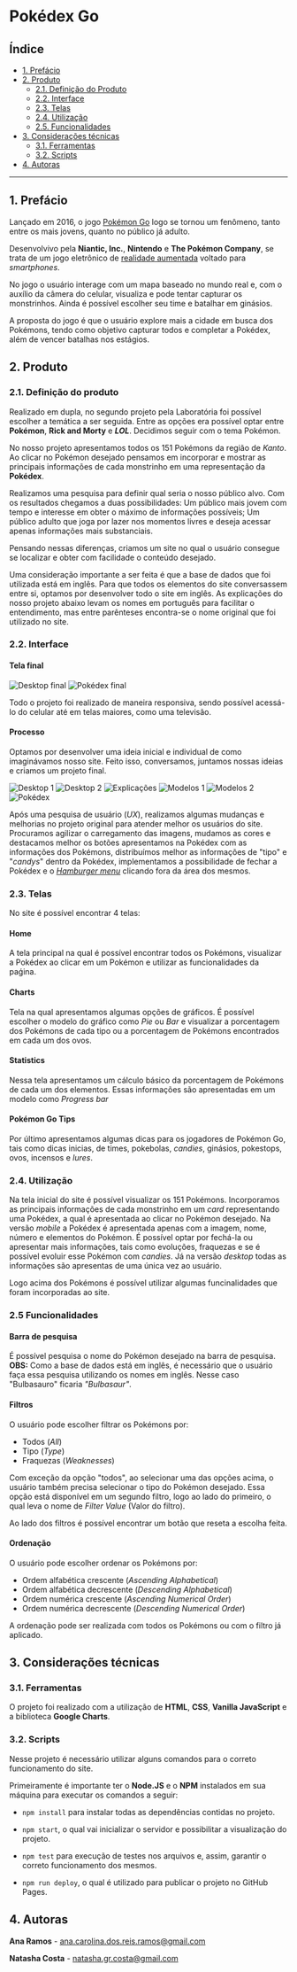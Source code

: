 # Pokédex Go

## Índice

* [1. Prefácio](#1-prefácio)
* [2. Produto](#2-produto)
  * [2.1. Definição do Produto](#21-definição-do-produto)
  * [2.2. Interface](#22-interface)
  * [2.3. Telas](#23-telas)
  * [2.4. Utilização](#24-utilização)
  * [2.5. Funcionalidades](#25-funcionalidades)
* [3. Considerações técnicas](#3-considerações-técnicas)
  * [3.1. Ferramentas](#31-ferramentas)
  * [3.2. Scripts](#32-scripts)
* [4. Autoras](#4-autoras)

***

## 1. Prefácio

Lançado em 2016, o jogo [Pokémon Go](https://pokemongolive.com/en/) logo se tornou um fenômeno, tanto entre os mais jovens, quanto no público já adulto.

Desenvolvivo pela **Niantic, Inc.**, **Nintendo** e **The Pokémon Company**, se trata de um jogo eletrônico de [realidade aumentada](https://pt.wikipedia.org/wiki/Realidade_aumentada) voltado para _smartphones_.

No jogo o usuário interage com um mapa baseado no mundo real e, com o auxílio da câmera do celular, visualiza e pode tentar capturar os monstrinhos. Ainda é possível escolher seu time e batalhar em ginásios.

A proposta do jogo é que o usuário explore mais a cidade em busca dos Pokémons, tendo como objetivo capturar todos e completar a Pokédex, além de vencer batalhas nos estágios.

## 2. Produto

### 2.1. Definição do produto

Realizado em dupla, no segundo projeto pela Laboratória foi possível escolher a temática a ser seguida. Entre as opções era possível optar entre **Pokémon**, **Rick and Morty** e **_LOL_**. Decidimos seguir com o tema Pokémon.

No nosso projeto apresentamos todos os 151 Pokémons da região de _Kanto_. Ao clicar no Pokémon desejado pensamos em incorporar e mostrar as principais informações de cada monstrinho em uma representação da **Pokédex**.

Realizamos uma pesquisa para definir qual seria o nosso público alvo. Com os resultados chegamos a duas possibilidades: Um público mais jovem com tempo e interesse em obter o máximo de informações possíveis; Um público adulto que joga por lazer nos momentos livres e deseja acessar apenas informações mais substanciais.

Pensando nessas diferenças, criamos um site no qual o usuário consegue se localizar e obter com facilidade o conteúdo desejado.

Uma consideração importante a ser feita é que a base de dados que foi utilizada está em inglês. Para que todos os elementos do site conversassem entre si, optamos por desenvolver todo o site em inglês. As explicações do nosso projeto abaixo levam os nomes em português para facilitar o entendimento, mas entre parênteses encontra-se o nome original que foi utilizado no site.

### 2.2. Interface

#### Tela final

![Desktop final](https://user-images.githubusercontent.com/42393520/82387293-00639500-9a0d-11ea-9c8e-a520ab2b9e70.png)
![Pokédex final](https://user-images.githubusercontent.com/42393520/82387297-035e8580-9a0d-11ea-8f12-96b18a2cf874.png)

Todo o projeto foi realizado de maneira responsiva, sendo possível acessá-lo do celular até em telas maiores, como uma televisão.

#### Processo

Optamos por desenvolver uma ideia inicial e individual de como imaginávamos nosso site. Feito isso, conversamos, juntamos nossas ideias e criamos um projeto final.

![Desktop 1](https://user-images.githubusercontent.com/42393520/82387184-bf6b8080-9a0c-11ea-87bf-ded5d4673615.png)
![Desktop 2](https://user-images.githubusercontent.com/42393520/82387204-d1e5ba00-9a0c-11ea-9c5e-88c31f9d797a.jpeg)
![Explicações](https://user-images.githubusercontent.com/42393520/82387258-ed50c500-9a0c-11ea-8d0d-938295e3eab0.jpeg)
![Modelos 1](https://user-images.githubusercontent.com/42393520/82387268-f477d300-9a0c-11ea-9a6e-951cbb251080.jpeg)
![Modelos 2](https://user-images.githubusercontent.com/42393520/82387276-f93c8700-9a0c-11ea-99bb-2a07ba3af025.jpg)
![Pokédex](https://user-images.githubusercontent.com/42393520/82387283-fc377780-9a0c-11ea-93de-af455d6c9bc8.jpg)

Após uma pesquisa de usuário (_UX_), realizamos algumas mudanças e melhorias no projeto original para atender melhor os usuários do site. Procuramos agilizar o carregamento das imagens, mudamos as cores e destacamos melhor os botões apresentamos na Pokédex com as informações dos Pokémons, distribuímos melhor as informações de "tipo" e "_candys_" dentro da Pokédex, implementamos a possibilidade de fechar a Pokédex e o [_Hamburger menu_](https://en.wikipedia.org/wiki/Hamburger_button) clicando fora da área dos mesmos.

### 2.3. Telas

No site é possível encontrar 4 telas:

#### Home

A tela principal na qual é possível encontrar todos os Pokémons, visualizar a Pokédex ao clicar em um Pokémon e utilizar as funcionalidades da paǵina.

#### Charts

Tela na qual apresentamos algumas opções de gráficos.
É possível escolher o modelo do gráfico como _Pie_ ou _Bar_ e visualizar a porcentagem dos Pokémons de cada tipo ou a porcentagem de Pokémons encontrados em cada um dos ovos.

#### Statistics

Nessa tela apresentamos um cálculo básico da porcentagem de Pokémons de cada um dos elementos. Essas informações são apresentadas em um modelo como _Progress bar_

#### Pokémon Go Tips

Por último apresentamos algumas dicas para os jogadores de Pokémon Go, tais como dicas inicias, de times, pokebolas, _candies_, ginásios, pokestops, ovos, incensos e _lures_.

### 2.4. Utilização

Na tela inicial do site é possível visualizar os 151 Pokémons. Incorporamos as principais informações de cada monstrinho em um _card_ representando uma Pokédex, a qual é apresentada ao clicar no Pokémon desejado. Na versão _mobile_ a Pokédex é apresentada apenas com a imagem, nome, número e elementos do Pokémon. É possível optar por fechá-la ou apresentar mais informações, tais como evoluções, fraquezas e se é possível evoluir esse Pokémon com _candies_. Já na versão _desktop_ todas as informações são apresentas de uma única vez ao usuário.

Logo acima dos Pokémons é possível utilizar algumas funcinalidades que foram incorporadas ao site. 

### 2.5 Funcionalidades 

#### Barra de pesquisa

É possível pesquisa o nome do Pokémon desejado na barra de pesquisa. **OBS:** Como a base de dados está em inglês, é necessário que o usuário faça essa pesquisa utilizando os nomes em inglês. Nesse caso "Bulbasauro" ficaria _"Bulbasaur"_.

#### Filtros

O usuário pode escolher filtrar os Pokémons por:

* Todos (_All_)
* Tipo (_Type_)
* Fraquezas (_Weaknesses_)

Com exceção da opção "todos", ao selecionar uma das opções acima, o usuário também precisa selecionar o tipo do Pokémon desejado. Essa opção está disponível em um segundo filtro, logo ao lado do primeiro, o qual leva o nome de _Filter Value_ (Valor do filtro).

Ao lado dos filtros é possível encontrar um botão que reseta a escolha feita.

#### Ordenação

O usuário pode escolher ordenar os Pokémons por:

* Ordem alfabética crescente (_Ascending Alphabetical_)
* Ordem alfabética decrescente (_Descending Alphabetical_)
* Ordem numérica crescente (_Ascending Numerical Order_)
* Ordem numérica decrescente (_Descending Numerical Order_)

A ordenação pode ser realizada com todos os Pokémons ou com o filtro já aplicado.

## 3. Considerações técnicas

### 3.1. Ferramentas

O projeto foi realizado com a utilização de **HTML**, **CSS**, **Vanilla JavaScript** e a biblioteca **Google Charts**.

### 3.2. Scripts

Nesse projeto é necessário utilizar alguns comandos para o correto funcionamento do site.

Primeiramente é importante ter o **Node.JS** e o **NPM** instalados em sua máquina para executar os comandos a seguir:

* `
npm install
` para instalar todas as dependências contidas no projeto.

* `
npm start
`, o qual vai inicializar o servidor e possibilitar a visualização do projeto.

* `
npm test
` para execução de testes nos arquivos e, assim, garantir o correto funcionamento dos mesmos.

* `
npm run deploy
`, o qual é utilizado para publicar o projeto no GitHub Pages.

## 4. Autoras 

**Ana Ramos** - ana.carolina.dos.reis.ramos@gmail.com 

**Natasha Costa** - natasha.gr.costa@gmail.com
